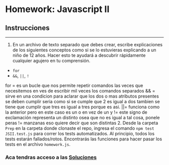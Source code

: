 # Homework: Javascript II

## Instrucciones
---
1. En un archivo de texto separado que debes crear, escribe explicaciones de los siguientes conceptos como si se lo estuvieras explicando a un niño de 12 años. Hacer esto te ayudará a descubrir rápidamente cualquier agujero en tu comprensión.

* `for`
* `&&`, `||`, `!`

for = es un bucle que nos permite repetir comandos las veces que necesitemos en ves de escribir mil veces los comandos separados
&& = sirve en una condicion para aclarar que los dos o mas atributos presentes se deben cumplir
seria como si se cumple que 2 es igual a dos tambien se tiene que cumplir que tres es igual a tres porque es asi.
||= funciona como la anterior pero en este caso es un o en vez de un y
!= este signo de exclamación representa un distinto osea que no es igual a tal cosa, ponele peras != manzanas
eso quiere decir que son distintas
2. Desde la carpeta `Prep` en la carpeta donde clonaste el repo, ingresa el comando `npm test JSII.test.js` para correr los tests automatizados. Al principio, todos los tests estarán fallados/rotos. Encontrarás las funciones para hacer pasar los tests en el archivo `homework.js`.

### Aca tendras acceso a las [Soluciones](https://github.com/atralice/Curso.Prep.Henry/blob/solution/03-JS-II/homework/homework.js)